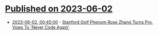 # [Published on 2023-06-02](index.md)

* [2023-06-02, 00:45:00](https://developers.slashdot.org/story/23/06/01/2220213/stanford-golf-phenom-rose-zhang-turns-pro-vows-to-never-code-again?utm_source=rss1.0mainlinkanon&utm_medium=feed) - [Stanford Golf Phenom Rose Zhang Turns Pro, Vows To 'Never Code Again'](https://developers.slashdot.org/story/23/06/01/2220213/stanford-golf-phenom-rose-zhang-turns-pro-vows-to-never-code-again?utm_source=rss1.0mainlinkanon&utm_medium=feed)
